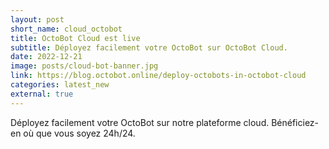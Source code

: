 ```yaml
---
layout: post
short_name: cloud_octobot
title: OctoBot Cloud est live
subtitle: Déployez facilement votre OctoBot sur OctoBot Cloud.
date: 2022-12-21
image: posts/cloud-bot-banner.jpg
link: https://blog.octobot.online/deploy-octobots-in-octobot-cloud
categories: latest_new
external: true
---
```


Déployez facilement votre OctoBot sur notre plateforme cloud. Bénéficiez-en où que vous soyez 24h/24.
